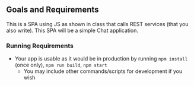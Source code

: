 

## Goals and Requirements

This is a SPA using JS as shown in class that calls REST services (that you also write).  This SPA will be a simple Chat application.

### Running Requirements
- Your app is usable as it would be in production by running `npm install` (once only), `npm run build`, `npm start`
  - You may include other commands/scripts for development if you wish
